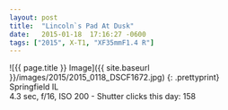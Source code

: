 ```yaml
---
layout: post
title:  "Lincoln`s Pad At Dusk"
date:   2015-01-18  17:16:27 -0600
tags: ["2015", X-T1, "XF35mmF1.4 R"]
---
```

![{{ page.title }} Image]({{ site.baseurl }}/images/2015/2015_0118_DSCF1672.jpg)
{: .prettyprint}  
Springfield IL  
4.3 sec, f/16, ISO 200 - Shutter clicks this day: 158